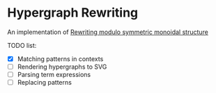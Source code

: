 # Hypergraph Rewriting

An implementation of [Rewriting modulo symmetric monoidal structure](http://users.ecs.soton.ac.uk/ps/papers/rewriting.pdf)

TODO list:

- [x] Matching patterns in contexts
- [ ] Rendering hypergraphs to SVG
- [ ] Parsing term expressions
- [ ] Replacing patterns
